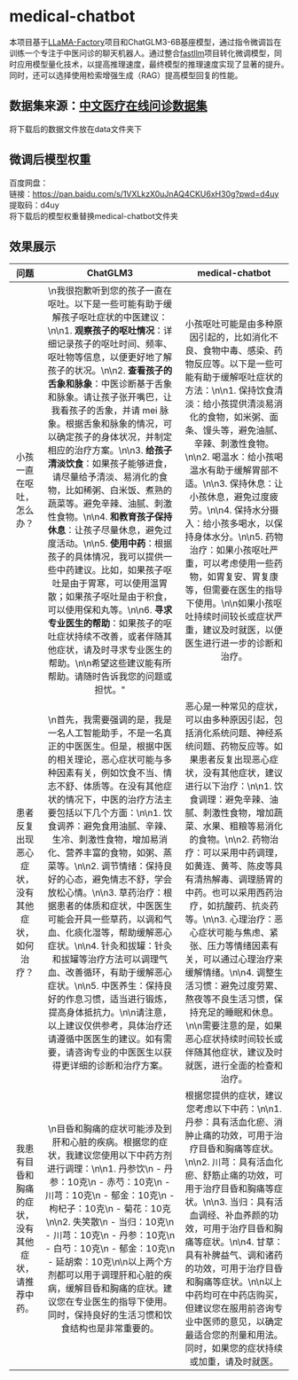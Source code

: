 # medical-chatbot
本项目基于[LLaMA-Factory](https://github.com/hiyouga/LLaMA-Factory)项目和ChatGLM3-6B基座模型，通过指令微调旨在训练一个专注于中医问诊的聊天机器人。通过整合[fastllm](https://github.com/ztxz16/fastllm)项目转化微调模型，同时应用模型量化技术，以提高推理速度，最终模型的推理速度实现了显著的提升。同时，还可以选择使用检索增强生成（RAG）提高模型回复的性能。

## 数据集来源：[中文医疗在线问诊数据集](https://huggingface.co/datasets/michaelwzhu/ChatMed_Consult_Dataset)
将下载后的数据文件放在data文件夹下

## 微调后模型权重
百度网盘：<br> 
链接：https://pan.baidu.com/s/1VXLkzX0uJnAQ4CKU6xH30g?pwd=d4uy <br> 
提取码：d4uy<br> 
将下载后的模型权重替换medical-chatbot文件夹<br> 

## 效果展示
|                        问题                        |                           ChatGLM3                           |                       medical-chatbot                        |
| :------------------------------------------------: | :----------------------------------------------------------: | :----------------------------------------------------------: |
|              小孩一直在呕吐，怎么办？              | \n我很抱歉听到您的孩子一直在呕吐。以下是一些可能有助于缓解孩子呕吐症状的中医建议：\n\n1. **观察孩子的呕吐情况**：详细记录孩子的呕吐时间、频率、呕吐物等信息，以便更好地了解孩子的状况。\n\n2. **查看孩子的舌象和脉象**：中医诊断基于舌象和脉象。请让孩子张开嘴巴，让我看孩子的舌象，并请 mei 脉象。根据舌象和脉象的情况，可以确定孩子的身体状况，并制定相应的治疗方案。\n\n3. **给孩子清淡饮食**：如果孩子能够进食，请尽量给予清淡、易消化的食物，比如稀粥、白米饭、煮熟的蔬菜等。避免辛辣、油腻、刺激性食物。\n\n4. **和教育孩子保持休息**：让孩子尽量休息，避免过度活动。\n\n5. **使用中药**：根据孩子的具体情况，我可以提供一些中药建议。比如，如果孩子呕吐是由于胃寒，可以使用温胃散；如果孩子呕吐是由于积食，可以使用保和丸等。\n\n6. **寻求专业医生的帮助**：如果孩子的呕吐症状持续不改善，或者伴随其他症状，请及时寻求专业医生的帮助。\n\n希望这些建议能有所帮助。请随时告诉我您的问题或担忧。" | 小孩呕吐可能是由多种原因引起的，比如消化不良、食物中毒、感染、药物反应等。以下是一些可能有助于缓解呕吐症状的方法：\n\n1. 保持饮食清淡：给小孩提供清淡易消化的食物，如米粥、面条、馒头等，避免油腻、辛辣、刺激性食物。\n\n2. 喝温水：给小孩喝温水有助于缓解胃部不适。\n\n3. 保持休息：让小孩休息，避免过度疲劳。\n\n4. 保持水分摄入：给小孩多喝水，以保持身体水分。\n\n5. 药物治疗：如果小孩呕吐严重，可以考虑使用一些药物，如胃复安、胃复康等，但需要在医生的指导下使用。\n\n如果小孩呕吐持续时间较长或症状严重，建议及时就医，以便医生进行进一步的诊断和治疗。 |
|   患者反复出现恶心症状，没有其他症状，如何治疗？   | \n首先，我需要强调的是，我是一名人工智能助手，不是一名真正的中医医生。但是，根据中医的相关理论，恶心症状可能与多种因素有关，例如饮食不当、情志不舒、体质等。在没有其他症状的情况下，中医的治疗方法主要包括以下几个方面：\n\n1. 饮食调养：避免食用油腻、辛辣、生冷、刺激性食物，增加易消化、营养丰富的食物，如粥、蒸菜等。\n\n2. 调节情绪：保持良好的心态，避免情志不舒，学会放松心情。\n\n3. 草药治疗：根据患者的体质和症状，中医医生可能会开具一些草药，以调和气血、化痰化湿等，帮助缓解恶心症状。\n\n4. 针灸和拔罐：针灸和拔罐等治疗方法可以调理气血、改善循环，有助于缓解恶心症状。\n\n5. 中医养生：保持良好的作息习惯，适当进行锻炼，提高身体抵抗力。\n\n请注意，以上建议仅供参考，具体治疗还请遵循中医医生的建议。如有需要，请咨询专业的中医医生以获得更详细的诊断和治疗方案。 | 恶心是一种常见的症状，可以由多种原因引起，包括消化系统问题、神经系统问题、药物反应等。如果患者反复出现恶心症状，没有其他症状，建议进行以下治疗：\n\n1. 饮食调理：避免辛辣、油腻、刺激性食物，增加蔬菜、水果、粗粮等易消化的食物。\n\n2. 药物治疗：可以采用中药调理，如黄连、黄芩、陈皮等具有清热解毒、调理肠胃的中药。也可以采用西药治疗，如抗酸药、抗炎药等。\n\n3. 心理治疗：恶心症状可能与焦虑、紧张、压力等情绪因素有关，可以通过心理治疗来缓解情绪。\n\n4. 调整生活习惯：避免过度劳累、熬夜等不良生活习惯，保持充足的睡眠和休息。\n\n需要注意的是，如果恶心症状持续时间较长或伴随其他症状，建议及时就医，进行全面的检查和治疗。 |
| 我患有目昏和胸痛的症状，没有其他症状，请推荐中药。 | \n目昏和胸痛的症状可能涉及到肝和心脏的疾病。根据您的症状，我建议您使用以下中药方剂进行调理：\n\n1. 丹参饮\n  - 丹参：10克\n  - 赤芍：10克\n  - 川芎：10克\n  - 郁金：10克\n  - 枸杞子：10克\n  - 菊花：10克\n\n2. 失笑散\n  - 当归：10克\n  - 川芎：10克\n  - 丹参：10克\n  - 白芍：10克\n  - 郁金：10克\n  - 延胡索：10克\n\n以上两个方剂都可以用于调理肝和心脏的疾病，缓解目昏和胸痛的症状。建议您在专业医生的指导下使用。同时，保持良好的生活习惯和饮食结构也是非常重要的。 | 根据您提供的症状，建议您考虑以下中药：\n\n1. 丹参：具有活血化瘀、消肿止痛的功效，可用于治疗目昏和胸痛等症状。\n\n2. 川芎：具有活血化瘀、舒筋止痛的功效，可用于治疗目昏和胸痛等症状。\n\n3. 当归：具有活血调经、补血养颜的功效，可用于治疗目昏和胸痛等症状。\n\n4. 甘草：具有补脾益气、调和诸药的功效，可用于治疗目昏和胸痛等症状。\n\n以上中药均可在中药店购买，但建议您在服用前咨询专业中医师的意见，以确定最适合您的剂量和用法。同时，如果您的症状持续或加重，请及时就医。 |
